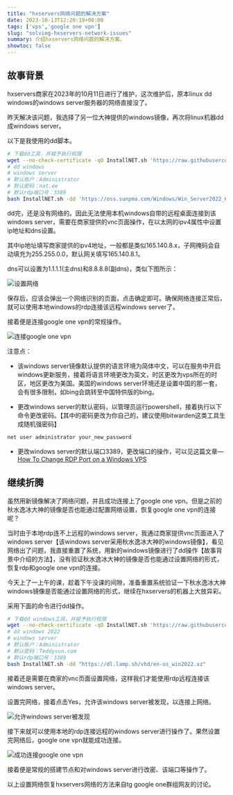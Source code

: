 ```yaml
---
title: "hxservers网络问题的解决方案"
date: 2023-10-13T12:20:19+08:00
tags: ['vps','google one vpn']
slug: "solving-hxservers-network-issues"
summary: 介绍hxservers网络问题的解决方案。
showtoc: false
---
```


## 故事背景

hxservers商家在2023年的10月11日进行了维护，这次维护后，原本linux dd windows的windows server服务器的网络直接没了。

昨天解决该问题，我选择了另一位大神提供的windows镜像，再次将linux机器dd成windows server。

以下是我使用的dd脚本。

```bash
# 下载dd工具，并赋予执行权限
wget --no-check-certificate -qO InstallNET.sh 'https://raw.githubusercontent.com/leitbogioro/Tools/master/Linux_reinstall/InstallNET.sh' && chmod a+x InstallNET.sh
# dd windows
# windows server
# 默认账户：Administrator
# 默认密码：nat.ee
# 默认rdp端口号：3389
bash InstallNET.sh -dd 'https://oss.sunpma.com/Windows/Win_Server2022_64_Administrator_nat.ee.gz'
```

dd完，还是没有网络的。因此无法使用本机windows自带的远程桌面连接到该windows server，需要在商家提供的vnc页面操作，在以太网的ipv4属性中设置ip地址和dns设置。

其中ip地址填写商家提供的ipv4地址，一般都是类似165.140.8.x，子网掩码会自动填充为255.255.0.0，默认网关填写165.140.8.1。

dns可以设置为1.1.1.1(主dns)和8.8.8.8(副dns)，类似下图所示：

![设置网络](https://vip2.loli.io/2023/10/13/lcMe9sSjzNipH3B.webp)

保存后，应该会弹出一个网络识别的页面，点击确定即可。确保网络连接正常后，就可以使用本地windows的rdp连接该远程windows server了。

接着便是连接google one vpn的常规操作。

![连接google one vpn](https://vip2.loli.io/2023/10/13/lNHvMD8pnJa2iKP.webp)

注意点：

- 该windows server镜像默认提供的语言环境为简体中文，可以在服务中开启windows更新服务，接着将语言环境更改为英文，时区更改为vps所在的时区，地区更改为美国。美国的windows server环境还是设置中国的那一套，会有很多限制，如bing会跳转至中国特供版的bing。

- 更改windows server的默认密码，以管理员运行powershell，接着执行以下命令更改密码。【其中的密码更改为你自己的，建议使用bitwarden这类工具生成随机强密码】

```bash
net user administrator your_new_password
```

- 更改windows server的默认端口3389，更改端口的操作，可以见这篇文章—[How To Change RDP Port on a Windows VPS](https://lowendbox.com/blog/how-to-change-rdp-port-on-a-windows-vps/)

## 继续折腾

虽然用新镜像解决了网络问题，并且成功连接上了google one vpn。但是之前的秋水逸冰大神的镜像是否也能通过配置网络设置，恢复google one vpn的连接呢？

当时由于本地rdp连不上远程的windows server，我通过商家提供vnc页面进入了windows server【该windows server采用秋水逸冰大神的windows镜像】，看见网络出了问题，我直接重置了系统，用新的windows镜像进行了dd操作【故事背景中介绍的方法】，没有验证秋水逸冰大神的镜像是否也能通过设置网络的形式，恢复rdp和google one vpn的连接。

今天上了一上午的课，趁着下午没课的间隙，准备重置系统验证一下秋水逸冰大神windows镜像是否能通过设置网络的形式，继续在hxservers的机器上大放异彩。

采用下面的命令进行dd操作。

```bash
# 下载dd windows工具，并赋予执行权限
wget --no-check-certificate -qO InstallNET.sh 'https://raw.githubusercontent.com/leitbogioro/Tools/master/Linux_reinstall/InstallNET.sh' && chmod a+x InstallNET.sh
# dd windows 2022
# windows server
# 默认账户：Administrator
# 默认密码：Teddysun.com
# 默认rdp端口号：3389
bash InstallNET.sh -dd "https://dl.lamp.sh/vhd/en-us_win2022.xz"
```

接着还是需要在商家的vnc页面设置网络，这样我们才能使用rdp远程连接该windows server。

设置完网络，接着点击Yes，允许该windows server被发现，以连接上网络。

![允许windows server被发现](https://vip2.loli.io/2023/10/13/6YBu8jlSKEXFxrN.webp)

接下来就可以使用本地的rdp连接远程的windows server进行操作了。果然设置完网络后，google one vpn就能成功连接。

![成功连接google one vpn](https://vip2.loli.io/2023/10/13/bqhNDlLjpBS8JPI.webp)

接着便是常规的搭建节点和对windows server进行改密、该端口等操作了。

以上设置网络恢复hxservers网络的方法来自tg google one群组网友的讨论。